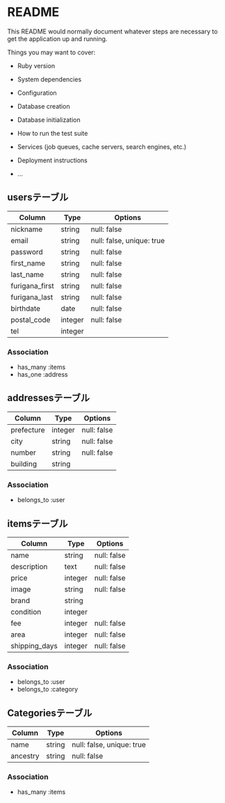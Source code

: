 # README

This README would normally document whatever steps are necessary to get the
application up and running.

Things you may want to cover:

* Ruby version

* System dependencies

* Configuration

* Database creation

* Database initialization

* How to run the test suite

* Services (job queues, cache servers, search engines, etc.)

* Deployment instructions

* ...

## usersテーブル
|Column|Type|Options|
|------|----|-------|
|nickname|string|null: false|
|email|string|null: false, unique: true|
|password|string|null: false|
|first_name|string|null: false|
|last_name|string|null: false|
|furigana_first|string|null: false|
|furigana_last|string|null: false|
|birthdate|date|null: false|
|postal_code|integer|null: false|
|tel|integer|

### Association
- has_many :items
- has_one :address


## addressesテーブル
|Column|Type|Options|
|------|----|-------|
|prefecture|integer|null: false|
|city|string|null: false|
|number|string|null: false|
|building|string|

### Association
- belongs_to :user

## itemsテーブル
|Column|Type|Options|
|------|----|-------|
|name|string|null: false|
|description|text|null: false|
|price|integer|null: false|
|image|string|null: false|
|brand|string|
|condition|integer|
|fee|integer|null: false|
|area|integer|null: false|
|shipping_days|integer|null: false|

### Association
- belongs_to :user
- belongs_to :category


## Categoriesテーブル
|Column|Type|Options|
|------|----|-------|
|name|string|null: false, unique: true|
|ancestry|string|null: false|

### Association
- has_many :items
